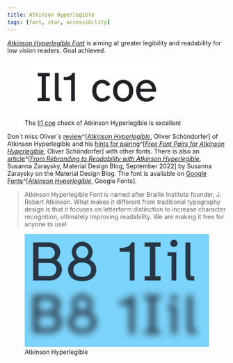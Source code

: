```yaml
---
title: Atkinson Hyperlegible
tags: [font, star, accessibility]
---
```

[<cite>Atkinson Hyperlegible Font</cite>](https://brailleinstitute.org/freefont) is aiming at greater legibility and readability for low vision readers. Goal achieved.

<figure>
<img src="/img/fonts/atkinson-il1-coe.png" alt="The characters il1coe displayed in Atkinson Hyperlegible">
<figcaption>The <a href="/2021-02-07-how-to-pick-a-typeface-for-interface-text/">Il1 coe</a> check of Atkinson Hyperlegible is excellent</figcaption>
</figure>

 Don´t miss Oliver´s [review](https://pimpmytype.com/atkinson-hyperlegible/)^[[<cite>Atkinson Hyperlegible</cite>](https://pimpmytype.com/atkinson-hyperlegible/), Oliver Schöndorfer] of Atkinson Hyperlegible and his [hints for pairing](https://pimpmytype.com/atkinson-hyperlegible-font-pairs/)^[[<cite>Free Font Pairs for Atkinson Hyperlegible</cite>](https://pimpmytype.com/atkinson-hyperlegible-font-pairs/), Oliver Schöndorfer] with other fonts. There is also an [article](https://material.io/blog/atkinson-hyperlegible-design)^[[<cite>From Rebranding to Readability with Atkinson Hyperlegible</cite>](https://material.io/blog/atkinson-hyperlegible-design), Susanna Zaraysky, Material Design Blog, September 2022] by Susanna Zaraysky on the Material Design Blog. The font is available on [Google Fonts](https://fonts.google.com/specimen/Atkinson+Hyperlegible)^[[<cite>Atkinson Hyperlegible</cite>](https://fonts.google.com/specimen/Atkinson+Hyperlegible), Google Fonts].

> Atkinson Hyperlegible Font is named after Braille Institute founder, J. Robert Atkinson.  What makes it different from traditional typography design is that it focuses on letterform distinction to increase character recognition, ultimately improving readability.  We are making it free for anyone to use!

<figure>
<img src="/img/fonts/atkinson-hyperlegible.png" alt="The glyphs B8 1Til set in Atkinson Hyperlegible black in front of a cold blue background.">
<figcaption>Atkinson Hyperlegible</figcaption>
</figure>
